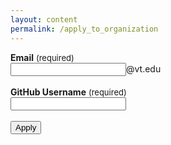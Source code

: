```yaml
---
layout: content
permalink: /apply_to_organization
---
```

<link href='https://fonts.googleapis.com/css?family=Open+Sans:400,700' rel='stylesheet' type='text/css'>

<b>Email</b> <font size="2.5rem"> (required) </font><br>
<input class="rounded" type="username" name="email_field" placeholder="" id="email_field" required>@vt.edu<br><br>
<b>GitHub Username</b> <font size="2.5rem"> (required) </font><br>
<input class="rounded" type="username" name="username" placeholder="" id="username_field" required><br><br>	
<input type="submit" value="Apply" onclick="tempFunc();"><br><br>

<a style="text-decoration: none" class="" name="apply_message" id="apply_message"><a/>

<script
  src="https://code.jquery.com/jquery-3.1.1.min.js"
  integrity="sha256-hVVnYaiADRTO2PzUGmuLJr8BLUSjGIZsDYGmIJLv2b8="
  crossorigin="anonymous"></script>
<script type="text/javascript" src="assets/javascript/applyFunction.js"></script>
<script type="text/javascript" src="assets/javascript/verifyApplyFields.js"></script>
<script type="text/javascript">
       getUserVal();
</script>